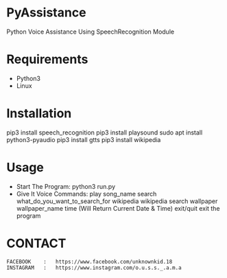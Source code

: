 # PyAssistance
Python Voice Assistance Using SpeechRecognition Module

# Requirements
- Python3
- Linux

# Installation
pip3 install speech_recognition
pip3 install playsound
sudo apt install python3-pyaudio
pip3 install gtts
pip3 install wikipedia

# Usage
- Start The Program:
  python3 run.py
- Give It Voice Commands:
  play        song_name
  search      what_do_you_want_to_search_for
  wikipedia   wikipedia search
  wallpaper   wallpaper_name
  time        (Will Return Current Date & Time)
  exit/quit   exit the program

# CONTACT
    FACEBOOK    :   https://www.facebook.com/unknownkid.18
    INSTAGRAM   :   https://www.instagram.com/o.u.s.s._.a.m.a
